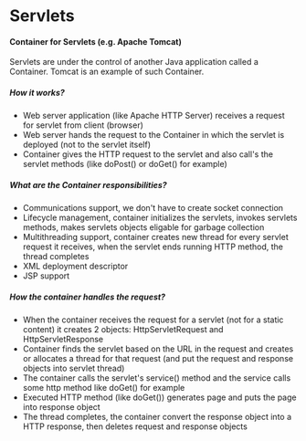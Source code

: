 # Servlets

#### Container for Servlets (e.g. Apache Tomcat)
Servlets are under the control of another Java application called a Container. Tomcat is an example of such Container. 

##### How it works?
* Web server application (like Apache HTTP Server) receives a request for servlet from client (browser)
* Web server hands the request to the Container in which the servlet is deployed (not to the servlet itself)
* Container gives the HTTP request to the servlet and also call's the servlet methods (like doPost() or doGet() for example)

##### What are the Container responsibilities?
* Communications support, we don't have to create socket connection
* Lifecycle management, container initializes the servlets, invokes servlets methods, makes servlets objects eligable for garbage collection
* Multithreading support, container creates new thread for every servlet request it receives, when the servlet ends running HTTP method, the thread completes
* XML deployment descriptor
* JSP support

##### How the container handles the request?
* When the container receives the request for a servlet (not for a static content) it creates 2 objects: HttpServletRequest and HttpServletResponse
* Container finds the servlet based on the URL in the request and creates or allocates a thread for that request (and put the request and response objects into servlet thread)
* The container calls the servlet's service() method and the service calls some http method like doGet() for example
* Executed HTTP method (like doGet()) generates page and puts the page into response object
* The thread completes, the container convert the response object into a HTTP response, then deletes request and response objects
